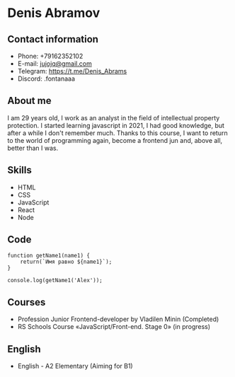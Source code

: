 # Denis Abramov

## Contact information

- Phone: +79162352102
- E-mail: jujojq@gmail.com
- Telegram: https://t.me/Denis_Abrams
- Discord: .fontanaaa

## About me

I am 29 years old, I work as an analyst in the field of intellectual property protection. I started learning javascript in 2021, I had good knowledge, but after a while I don't remember much. Thanks to this course, I want to return to the world of programming again, become a frontend jun and, above all, better than I was.

## Skills

- HTML
- CSS
- JavaScript
- React
- Node

## Code

```
function getName1(name1) {
    return(`Имя равно ${name1}`);
}

console.log(getName1('Alex'));
```

## Courses

- Profession Junior Frontend-developer by Vladilen Minin (Completed)
- RS Schools Course «JavaScript/Front-end. Stage 0» (in progress)

## English

- English - A2 Elementary (Aiming for B1)
